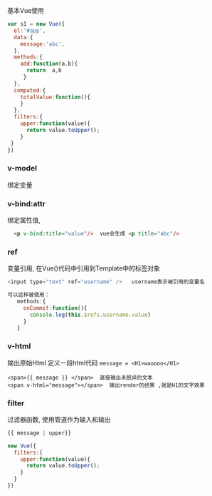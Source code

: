 
基本Vue使用 

```javascript
var s1 = new Vue({
  el:'#app',
  data:{
    message:'abc',
  },
  methods:{
    add:function(a,b){
      return  a,b
     }
  },
  computed:{
    totalValue:function(){
    }
  },
  filters:{
    upper:function(value){
      return value.toUpper();
    }
 }
})
```


### v-model
绑定变量

### v-bind:attr
绑定属性值,
```html
  <p v-bind:title="value"/>  vue会生成 <p title="abc"/> 
```
### ref  
变量引用, 在Vue()代码中引用到Template中的标签对象 

```javascript
<input type="text" ref="username" />   username表示被引用的变量名

可以这样被使用： 
   methods:{
     onCommit:function(){
       console.log(this.$refs.username.value)   
     }
   }  
```
### v-html 
输出原始Html
定义一段html代码 ` message = <H1>waoooo</H1> `

```
<span>{{ message }} </span>  直接输出未脱异的文本 
<span v-html="message"></span>  输出render的结果 ,就是H1的文字效果

```

### filter 
过滤器函数, 使用管道作为输入和输出

```javascript
{{ message | upper}}

new Vue({
  filters:{
    upper:function(value){
      return value.toUpper();
    }
  }
})
``` 
 


